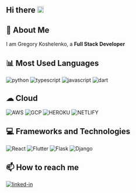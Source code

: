 ## Hi there <img src="https://media.giphy.com/media/hvRJCLFzcasrR4ia7z/giphy.gif" width="18px" height="18px">
## 🚀 About Me
I am Gregory Koshelenko, a **Full Stack Developer** 

<!--
**GregoryKoshelenko/GregoryKoshelenko** is a ✨ _special_ ✨ repository because its `README.md` (this file) appears on your GitHub profile.


- 🌱 I’m currently learning Flutter, Next.js, ML, Data Analytics
- 👯 I’m looking to collaborate on ML, Web and Big Data

-->

## 📊 Most Used Languages
![python](https://img.shields.io/badge/Python-FFD43B?style=for-the-badge&logo=python&logoColor=blue)
![typescript](https://img.shields.io/badge/TypeScript-3178C6?style=for-the-badge&logo=typescript&logoColor=white)
![javascript](https://img.shields.io/badge/JavaScript-323330?style=for-the-badge&logo=javascript&logoColor=F7DF1E)
![dart](https://img.shields.io/badge/Dart-0175C2?style=for-the-badge&logo=dart&logoColor=white)


## ☁ Cloud
![AWS](https://img.shields.io/badge/badge/Amazon_AWS-FF9900?style=for-the-badge&logo=amazonaws&logoColor=white)
![GCP](https://img.shields.io/badge/Google_Cloud-4285F4?style=for-the-badge&logo=google-cloud&logoColor=white)
![HEROKU](https://img.shields.io/badge/Heroku-430098?style=for-the-badge&logo=heroku&logoColor=white)
![NETLIFY](https://img.shields.io/badge/Netlify-00C7B7?style=for-the-badge&logo=netlify&logoColor=white)

## 💻 Frameworks and Technologies
![React](https://img.shields.io/badge/React-20232A?style=for-the-badge&logo=react&logoColor=61DAFB)
![Flutter](https://img.shields.io/badge/Flutter-02569B?style=for-the-badge&logo=flutter&logoColor=white)
![Flask](https://img.shields.io/badge/Flask-000000?style=for-the-badge&logo=flask&logoColor=white)
![Django](https://img.shields.io/badge/Django-092E20?style=for-the-badge&logo=django&logoColor=green)

## 📫 How to reach me
[![linked-in](https://img.shields.io/badge/LinkedIn-0077B5?style=for-the-badge&logo=linkedin&logoColor=white)](https://www.linkedin.com/in/gregory-koshelenko/)

